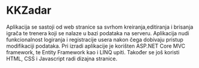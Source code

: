 # KKZadar

Aplikacija se sastoji od web stranice sa svrhom kreiranja,editiranja i brisanja igrača te trenera koji se nalaze u bazi podataka na serveru.
Aplikacija nudi funkcionalnost logiranja i registracije usera nakon čega dobivaju pristup modifikaciji podataka.
Pri izradi aplikacije je korišten ASP.NET Core MVC framework, te Entity Framework kao i LINQ upiti.
Također se još koristi HTML, CSS i Javascript radi dizajna stranice.
